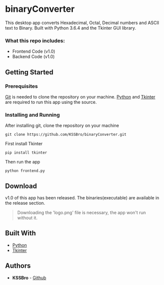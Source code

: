 # binaryConverter

This desktop app converts Hexadecimal, Octal, Decimal numbers and ASCII text to Binary. Built with Python 3.6.4 and the Tkinter GUI library.

### What this repo includes:

- Frontend Code (v1.0)
- Backend Code (v1.0)

## Getting Started

### Prerequisites

[Git](https://git-scm.com/) is needed to clone the repository on your machine.
[Python](https://www.python.org/) and [Tkinter](https://docs.python.org/2/library/tkinter.html) are required to run this app using the source.

### Installing and Running

After installing git, clone the repository on your machine

```
git clone https://github.com/KSSBro/binaryConverter.git
```

First install Tkinter

```
pip install tkinter
```

Then run the app

```
python frontend.py
```

## Download

v1.0 of this app has been released.
The binaries(executable) are available in the release section.

> Downloading the 'logo.png' file is necessary, the app won't run without it.

## Built With

- [Python](https://www.python.org/)
- [Tkinter](https://docs.python.org/2/library/tkinter.html)

## Authors

- **KSSBro** - [Github](https://github.com/KSSBro)
